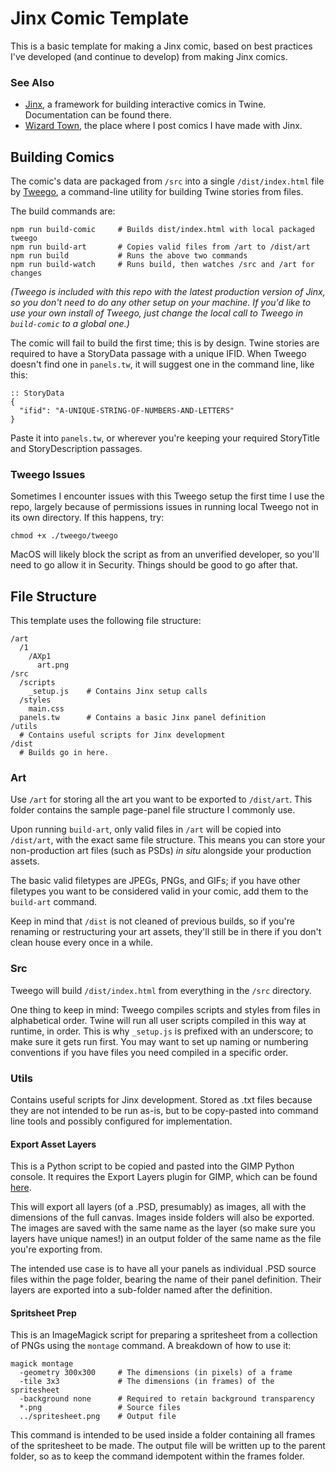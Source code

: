 # Jinx Comic Template

This is a basic template for making a Jinx comic, based on best practices I've developed (and continue to develop) from making Jinx comics.

### See Also
* [Jinx](https://github.com/derektb/jinx), a framework for building interactive comics in Twine.  Documentation can be found there.
* [Wizard Town](http://www.wizard.town), the place where I post comics I have made with Jinx.

## Building Comics

The comic's data are packaged from `/src` into a single `/dist/index.html` file by [Tweego](https://www.motoslave.net/tweego/), a command-line utility for building Twine stories from files.

The build commands are:

```
npm run build-comic     # Builds dist/index.html with local packaged tweego
npm run build-art       # Copies valid files from /art to /dist/art
npm run build           # Runs the above two commands
npm run build-watch     # Runs build, then watches /src and /art for changes
```

_(Tweego is included with this repo with the latest production version of Jinx, so you don't need to do any other setup on your machine.  If you'd like to use your own install of Tweego, just change the local call to Tweego in `build-comic` to a global one.)_

The comic will fail to build the first time; this is by design.  Twine stories are required to have a StoryData passage with a unique IFID.  When Tweego doesn't find one in `panels.tw`, it will suggest one in the command line, like this:

```
:: StoryData
{
  "ifid": "A-UNIQUE-STRING-OF-NUMBERS-AND-LETTERS"
}
```

Paste it into `panels.tw`, or wherever you're keeping your required StoryTitle and StoryDescription passages.

### Tweego Issues

Sometimes I encounter issues with this Tweego setup the first time I use the repo, largely because of permissions issues in running local Tweego not in its own directory.  If this happens, try:

```
chmod +x ./tweego/tweego
```

MacOS will likely block the script as from an unverified developer, so you'll need to go allow it in Security.  Things should be good to go after that.

## File Structure

This template uses the following file structure:

```
/art
  /1
    /AXp1
      art.png
/src
  /scripts
    _setup.js    # Contains Jinx setup calls
  /styles
    main.css
  panels.tw      # Contains a basic Jinx panel definition
/utils
  # Contains useful scripts for Jinx development
/dist
  # Builds go in here.
```

### Art

Use `/art` for storing all the art you want to be exported to `/dist/art`.  This folder contains the sample page-panel file structure I commonly use.

Upon running `build-art`, only valid files in `/art` will be copied into `/dist/art`, with the exact same file structure.  This means you can store your non-production art files (such as PSDs) _in situ_ alongside your production assets.

The basic valid filetypes are JPEGs, PNGs, and GIFs; if you have other filetypes you want to be considered valid in your comic, add them to the `build-art` command.

Keep in mind that `/dist` is not cleaned of previous builds, so if you're renaming or restructuring your art assets, they'll still be in there if you don't clean house every once in a while.

### Src

Tweego will build `/dist/index.html` from everything in the `/src` directory.

One thing to keep in mind: Tweego compiles scripts and styles from files in alphabetical order.  Twine will run all user scripts compiled in this way at runtime, in order.  This is why `_setup.js` is prefixed with an underscore; to make sure it gets run first.  You may want to set up naming or numbering conventions if you have files you need compiled in a specific order.

### Utils

Contains useful scripts for Jinx development.  Stored as .txt files because they are not intended to be run as-is, but to be copy-pasted into command line tools and possibly configured for implementation.

#### Export Asset Layers

This is a Python script to be copied and pasted into the GIMP Python console.  It requires the Export Layers plugin for GIMP, which can be found [here](https://khalim19.github.io/gimp-plugin-export-layers/).

This will export all layers (of a .PSD, presumably) as images, all with the dimensions of the full canvas.  Images inside folders will also be exported.  The images are saved with the same name as the layer (so make sure you layers have unique names!) in an output folder of the same name as the file you're exporting from.

The intended use case is to have all your panels as individual .PSD source files within the page folder, bearing the name of their panel definition.  Their layers are exported into a sub-folder named after the definition.

#### Spritsheet Prep

This is an ImageMagick script for preparing a spritesheet from a collection of PNGs using the `montage` command.  A breakdown of how to use it:

```
magick montage
  -geometry 300x300     # The dimensions (in pixels) of a frame
  -tile 3x3             # The dimensions (in frames) of the spritesheet
  -background none      # Required to retain background transparency
  *.png                 # Source files
  ../spritesheet.png    # Output file
```

This command is intended to be used inside a folder containing all frames of the spritesheet to be made.  The output file will be written up to the parent folder, so as to keep the command idempotent within the frames folder.
